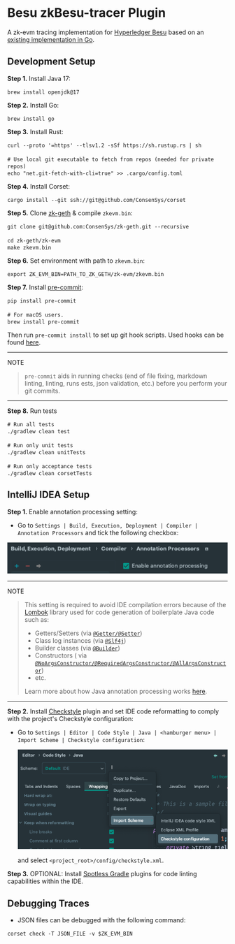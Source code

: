 # Besu zkBesu-tracer Plugin

A zk-evm tracing implementation for [Hyperledger Besu](https://github.com/hyperledger/besu) based on
an [existing implementation in Go](https://github.com/ConsenSys/zk-evm/).

## Development Setup

**Step 1.** Install Java 17:

```
brew install openjdk@17
```

**Step 2.** Install Go:

```
brew install go
```

**Step 3.** Install Rust:

```
curl --proto '=https' --tlsv1.2 -sSf https://sh.rustup.rs | sh

# Use local git executable to fetch from repos (needed for private repos)
echo "net.git-fetch-with-cli=true" >> .cargo/config.toml
```

**Step 4.** Install Corset:

```shell
cargo install --git ssh://git@github.com/ConsenSys/corset
```

**Step 5.** Clone [zk-geth](https://github.com/Consensys/zk-geth) & compile `zkevm.bin`:

```shell
git clone git@github.com:ConsenSys/zk-geth.git --recursive

cd zk-geth/zk-evm
make zkevm.bin
```

**Step 6.** Set environment with path to `zkevm.bin`:

```shell
export ZK_EVM_BIN=PATH_TO_ZK_GETH/zk-evm/zkevm.bin
```

**Step 7.** Install [pre-commit](https://pre-commit.com/):

```shell
pip install pre-commit

# For macOS users.
brew install pre-commit
```

Then run `pre-commit install` to set up git hook scripts.
Used hooks can be found [here](.pre-commit-config.yaml).

______________________________________________________________________

NOTE

> `pre-commit` aids in running checks (end of file fixing,
> markdown linting, linting, runs ests, json validation, etc.)
> before you perform your git commits.

______________________________________________________________________

**Step 8.** Run tests

```shell
# Run all tests
./gradlew clean test

# Run only unit tests
./gradlew clean unitTests

# Run only acceptance tests
./gradlew clean corsetTests
```

## IntelliJ IDEA Setup

**Step 1.** Enable annotation processing setting:

- Go to `Settings | Build, Execution, Deployment | Compiler | Annotation Processors` and tick the following
  checkbox:

![idea_enable_annotation_processing_setting.png](images%2Fidea_enable_annotation_processing_setting.png)

______________________________________________________________________

NOTE

> This setting is required to avoid IDE compilation errors because of the [Lombok](https://projectlombok.org/features/)
> library used for code generation of boilerplate Java code such as:
>
> - Getters/Setters (via [`@Getter/@Setter`](https://projectlombok.org/features/GetterSetter))
> - Class log instances (via [`@Slf4j`](https://projectlombok.org/features/log))
> - Builder classes (via [`@Builder`](https://projectlombok.org/features/Builder))
> - Constructors (
>   via [`@NoArgsConstructor/@RequiredArgsConstructor/@AllArgsConstructor`](https://projectlombok.org/features/constructor))
> - etc.
>
> Learn more about how Java annotation processing
> works [here](https://www.baeldung.com/java-annotation-processing-builder).

______________________________________________________________________

**Step 2.** Install [Checkstyle](https://plugins.jetbrains.com/plugin/1065-checkstyle-idea) plugin and set IDE code
reformatting to comply with the project's Checkstyle configuration:

- Go to `Settings | Editor | Code Style | Java | <hamburger menu> | Import Scheme | Checkstyle configuration`:

  ![idea_checkstyle_reformat.png](images%2Fidea_checkstyle_reformat.png)

  and select `<project_root>/config/checkstyle.xml`.

**Step 3.** OPTIONAL: Install [Spotless Gradle](https://plugins.jetbrains.com/plugin/18321-spotless-gradle) plugins
for code linting capabilities
within the IDE.

## Debugging Traces

- JSON files can be debugged with the following command:

```shell
corset check -T JSON_FILE -v $ZK_EVM_BIN
```
